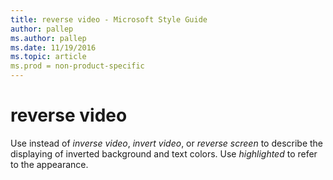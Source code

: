 ```yaml
---
title: reverse video - Microsoft Style Guide
author: pallep
ms.author: pallep
ms.date: 11/19/2016
ms.topic: article
ms.prod = non-product-specific
---
```


# reverse video

Use instead of *inverse video*, *invert video*, or *reverse screen* to describe the displaying of inverted background and text colors. Use *highlighted* to refer to the appearance.
